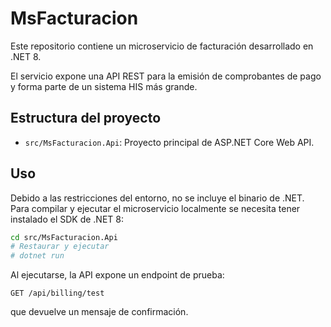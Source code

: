 # MsFacturacion

Este repositorio contiene un microservicio de facturación desarrollado en .NET 8.

El servicio expone una API REST para la emisión de comprobantes de pago y forma parte de un sistema HIS más grande.

## Estructura del proyecto

- `src/MsFacturacion.Api`: Proyecto principal de ASP.NET Core Web API.

## Uso

Debido a las restricciones del entorno, no se incluye el binario de .NET. Para compilar y ejecutar el microservicio localmente se necesita tener instalado el SDK de .NET 8:

```bash
cd src/MsFacturacion.Api
# Restaurar y ejecutar
# dotnet run
```

Al ejecutarse, la API expone un endpoint de prueba:

```
GET /api/billing/test
```

que devuelve un mensaje de confirmación.

